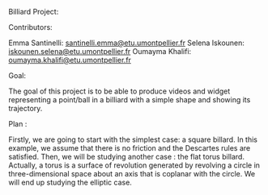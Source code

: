 

 Billiard Project:

 Contributors:
 
 Emma Santinelli: santinelli.emma@etu.umontpellier.fr
 Selena Iskounen: iskounen.selena@etu.umontpellier.fr
 Oumayma Khalifi: oumayma.khalifi@etu.umontpellier.fr

Goal:

The goal of this project is to be able to produce videos and widget representing a point/ball in a billiard with a simple shape and showing its trajectory.


Plan :

Firstly, we are going to start with the simplest case: a square billard.
In this example, we assume that there is no friction and the Descartes rules are satisfied.
Then, we will be studying another case : the flat torus billard.
Actually, a torus is a surface of revolution generated by revolving a circle in three-dimensional space about an axis that is coplanar with the circle. 
We will end up studying the elliptic case.






